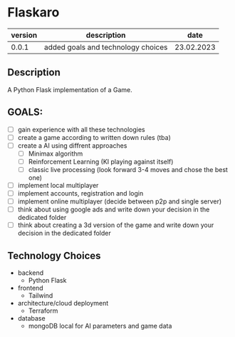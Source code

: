 # Flaskaro
| version | description | date 
|--------|-------------|--------
| 0.0.1 | added goals and technology choices | 23.02.2023
## Description
A Python Flask implementation of a Game. 


## GOALS:
- [ ] gain experience with all these technologies
- [ ] create a game according to written down rules (tba)
- [ ] create a AI using diffrent approaches
  * [ ] Minimax algorithm
  * [ ] Reinforcement Learning (KI playing against itself)
  * [ ] classic live processing (look forward 3-4 moves and chose the best one)
- [ ] implement local multiplayer
- [ ] implement accounts, registration and login
- [ ] implement online multiplayer (decide between p2p and single server)
- [ ] think about using google ads and write down your decision in the dedicated folder
- [ ] think about creating a 3d version of the game and write down your decision in the dedicated folder

## Technology Choices
- backend
  * Python Flask 
- frontend
  * Tailwind
- architecture/cloud deployment
  * Terraform
- database
  * mongoDB local for AI parameters and game data
